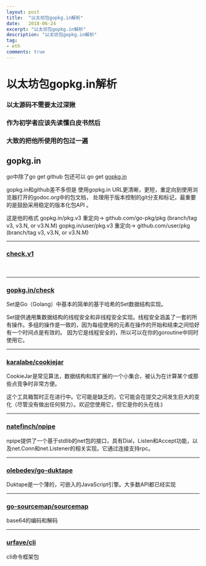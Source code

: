 ```yaml
---
layout: post
title:  "以太坊包gopkg.in解析"
date:   2018-06-24
excerpt: "以太坊包gopkg.in解析"
description: "以太坊包gopkg.in解析"
tag:
- eth
comments: true
---
```


# 以太坊包gopkg.in解析


### 以太源码不需要太过深揪
### 作为初学者应该先读懂白皮书然后
### 大致的把他所使用的包过一遍



## gopkg.in
 
go中除了go get github 包还可以 
go get [gopkg.in](http://labix.org/gocheck)

gopkg.in和github差不多但是
使用gopkg.in URL更清晰，更短，重定向到使用浏览器打开的godoc.org中的包文档，
处理用于版本控制的git分支和标记，最重要的是鼓励采用稳定的版本化包API 。

这是他的格式
gopkg.in/pkg.v3      重定向→ github.com/go-pkg/pkg (branch/tag v3, v3.N, or v3.N.M)
gopkg.in/user/pkg.v3   重定向→ github.com/user/pkg   (branch/tag v3, v3.N, or v3.N.M)

----

### [check.v1](https://github.com/immerselearning/check.v1)
　

-----
### [gopkg.in/check](https://github.com/fatih/set)
Set是Go（Golang）中基本的简单的基于哈希的Set数据结构实现。

Set提供通用集数据结构的线程安全和非线程安全实现。线程安全涵盖了一套的所有操作。多组的操作是一致的，因为每组使用的元素在操作的开始和结束之间恰好有一个时间点是有效的。
因为它是线程安全的，所以可以在你的goroutine中同时使用它。

-----
### [karalabe/cookiejar](https://github.com/karalabe/cookiejar)

CookieJar是常见算法，数据结构和库扩展的一个小集合，被认为在计算某个或那些点竞争时非常方便。

这个工具箱暂时正在进行中。它可能是缺乏的，它可能会在提交之间发生巨大的变化（尽管没有做出任何努力）。欢迎您使用它，但它是你的头在线:)

---
### [natefinch/npipe](https://github.com/natefinch/npipe)
npipe提供了一个基于stdlib的net包的接口，具有Dial，Listen和Accept功能，以及net.Conn和net.Listener的相关实现。它通过连接支持rpc。

----
### [olebedev/go-duktape](olebedev/go-duktape)
Duktape是一个薄的，可嵌入的JavaScript引擎。大多数API都已经实现

---
### [go-sourcemap/sourcemap](https://github.com/go-sourcemap/sourcemap/tree/v1.0.5/base64vlq)
base64的编码和解码

---
### [urfave/cli](https://github.com/urfave/cli)
cli命令框架包
